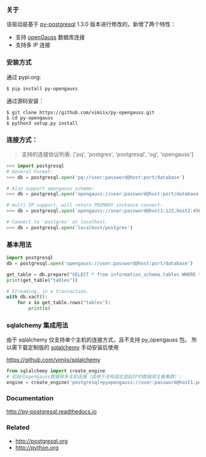 ### 关于

该驱动是基于 [py-postgresql](https://github.com/python-postgres/fe) 1.3.0 版本进行修改的，新增了两个特性：
- 支持 [openGauss](https://opengauss.org/) 数据库连接
- 支持多 IP 连接


### 安装方式

通过 pypi.org:

    $ pip install py-opengauss
    
通过源码安装：

	$ git clone https://github.com/vimiix/py-opengauss.git
	$ cd py-opengauss
	$ python3 setup.py install

### 连接方式：

> 支持的连接协议列表: ['pq', 'postgres', 'postgresql', 'og', 'opengauss']

```python
>>> import postgresql
# General Format:
>>> db = postgresql.open('pq://user:password@host:port/database')

# Also support opengauss scheme:
>>> db = postgresql.open('opengauss://user:password@host:port/database')

# multi IP support, will return PRIMARY instance connect:
>>> db = postgresql.open('opengauss://user:password@host1:123,host2:456/database')

# Connect to 'postgres' at localhost.
>>> db = postgresql.open('localhost/postgres')
```

### 基本用法

```python
import postgresql
db = postgresql.open('opengauss://user:password@host:port/database')

get_table = db.prepare("SELECT * from information_schema.tables WHERE table_name = $1")
print(get_table("tables"))

# Streaming, in a transaction.
with db.xact():
	for x in get_table.rows("tables"):
		print(x)
```

### sqlalchemy 集成用法

由于 sqlalchemy 仅支持单个主机的连接方式，且不支持 py_opengauss 包。
所以需下载定制版的 [sqlalchemy](https://github.com/vimiix/sqlalchemy) 手动安装后使用

https://github.com/vimiix/sqlalchemy

```python
from sqlalchemy import create_engine
# 初始化opengauss数据库多主机连接（适用于没有固定虚拟IP的数据库主备集群）:
engine = create_engine('postgresql+pyopengauss://user:password@host1:port1,host2:port2/db')
```

### Documentation

http://py-postgresql.readthedocs.io

### Related

- http://postgresql.org
- http://python.org
